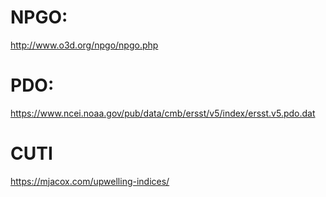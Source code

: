 # NPGO:
http://www.o3d.org/npgo/npgo.php

# PDO:
https://www.ncei.noaa.gov/pub/data/cmb/ersst/v5/index/ersst.v5.pdo.dat

# CUTI
https://mjacox.com/upwelling-indices/